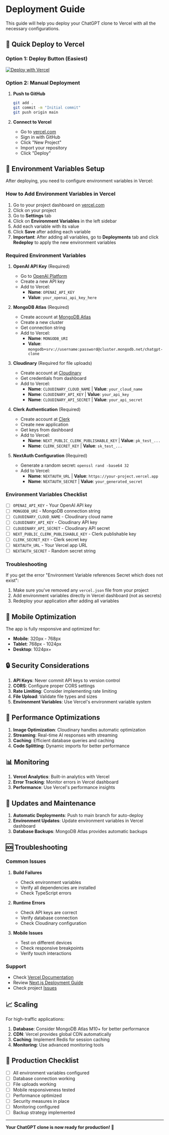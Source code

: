 # Deployment Guide

This guide will help you deploy your ChatGPT clone to Vercel with all the necessary configurations.

## 🚀 Quick Deploy to Vercel

### Option 1: Deploy Button (Easiest)

[![Deploy with Vercel](https://vercel.com/button)](https://vercel.com/new/clone?repository-url=https://github.com/your-username/chatgpt-clone)

### Option 2: Manual Deployment

1. **Push to GitHub**
   ```bash
   git add .
   git commit -m "Initial commit"
   git push origin main
   ```

2. **Connect to Vercel**
   - Go to [vercel.com](https://vercel.com)
   - Sign in with GitHub
   - Click "New Project"
   - Import your repository
   - Click "Deploy"

## 🔧 Environment Variables Setup

After deploying, you need to configure environment variables in Vercel:

### How to Add Environment Variables in Vercel

1. Go to your project dashboard on [vercel.com](https://vercel.com)
2. Click on your project
3. Go to **Settings** tab
4. Click on **Environment Variables** in the left sidebar
5. Add each variable with its value
6. Click **Save** after adding each variable
7. **Important**: After adding all variables, go to **Deployments** tab and click **Redeploy** to apply the new environment variables

### Required Environment Variables

1. **OpenAI API Key** (Required)
   - Go to [OpenAI Platform](https://platform.openai.com/api-keys)
   - Create a new API key
   - Add to Vercel: 
     - **Name**: `OPENAI_API_KEY`
     - **Value**: `your_openai_api_key_here`

2. **MongoDB Atlas** (Required)
   - Create account at [MongoDB Atlas](https://www.mongodb.com/atlas)
   - Create a new cluster
   - Get connection string
   - Add to Vercel:
     - **Name**: `MONGODB_URI`
     - **Value**: `mongodb+srv://username:password@cluster.mongodb.net/chatgpt-clone`

3. **Cloudinary** (Required for file uploads)
   - Create account at [Cloudinary](https://cloudinary.com)
   - Get credentials from dashboard
   - Add to Vercel:
     - **Name**: `CLOUDINARY_CLOUD_NAME` | **Value**: `your_cloud_name`
     - **Name**: `CLOUDINARY_API_KEY` | **Value**: `your_api_key`
     - **Name**: `CLOUDINARY_API_SECRET` | **Value**: `your_api_secret`

4. **Clerk Authentication** (Required)
   - Create account at [Clerk](https://clerk.com)
   - Create new application
   - Get keys from dashboard
   - Add to Vercel:
     - **Name**: `NEXT_PUBLIC_CLERK_PUBLISHABLE_KEY` | **Value**: `pk_test_...`
     - **Name**: `CLERK_SECRET_KEY` | **Value**: `sk_test_...`

5. **NextAuth Configuration** (Required)
   - Generate a random secret: `openssl rand -base64 32`
   - Add to Vercel:
     - **Name**: `NEXTAUTH_URL` | **Value**: `https://your-project.vercel.app`
     - **Name**: `NEXTAUTH_SECRET` | **Value**: `your_generated_secret`

### Environment Variables Checklist

- [ ] `OPENAI_API_KEY` - Your OpenAI API key
- [ ] `MONGODB_URI` - MongoDB connection string
- [ ] `CLOUDINARY_CLOUD_NAME` - Cloudinary cloud name
- [ ] `CLOUDINARY_API_KEY` - Cloudinary API key
- [ ] `CLOUDINARY_API_SECRET` - Cloudinary API secret
- [ ] `NEXT_PUBLIC_CLERK_PUBLISHABLE_KEY` - Clerk publishable key
- [ ] `CLERK_SECRET_KEY` - Clerk secret key
- [ ] `NEXTAUTH_URL` - Your Vercel app URL
- [ ] `NEXTAUTH_SECRET` - Random secret string

### Troubleshooting

If you get the error "Environment Variable references Secret which does not exist":
1. Make sure you've removed any `vercel.json` file from your project
2. Add environment variables directly in Vercel dashboard (not as secrets)
3. Redeploy your application after adding all variables

## 📱 Mobile Optimization

The app is fully responsive and optimized for:
- **Mobile**: 320px - 768px
- **Tablet**: 768px - 1024px
- **Desktop**: 1024px+

## 🔒 Security Considerations

1. **API Keys**: Never commit API keys to version control
2. **CORS**: Configure proper CORS settings
3. **Rate Limiting**: Consider implementing rate limiting
4. **File Upload**: Validate file types and sizes
5. **Environment Variables**: Use Vercel's environment variable system

## 🚀 Performance Optimizations

1. **Image Optimization**: Cloudinary handles automatic optimization
2. **Streaming**: Real-time AI responses with streaming
3. **Caching**: Efficient database queries and caching
4. **Code Splitting**: Dynamic imports for better performance

## 📊 Monitoring

1. **Vercel Analytics**: Built-in analytics with Vercel
2. **Error Tracking**: Monitor errors in Vercel dashboard
3. **Performance**: Use Vercel's performance insights

## 🔄 Updates and Maintenance

1. **Automatic Deployments**: Push to main branch for auto-deploy
2. **Environment Updates**: Update environment variables in Vercel dashboard
3. **Database Backups**: MongoDB Atlas provides automatic backups

## 🆘 Troubleshooting

### Common Issues

1. **Build Failures**
   - Check environment variables
   - Verify all dependencies are installed
   - Check TypeScript errors

2. **Runtime Errors**
   - Check API keys are correct
   - Verify database connection
   - Check Cloudinary configuration

3. **Mobile Issues**
   - Test on different devices
   - Check responsive breakpoints
   - Verify touch interactions

### Support

- Check [Vercel Documentation](https://vercel.com/docs)
- Review [Next.js Deployment Guide](https://nextjs.org/docs/deployment)
- Check project [Issues](https://github.com/your-repo/chatgpt-clone/issues)

## 📈 Scaling

For high-traffic applications:

1. **Database**: Consider MongoDB Atlas M10+ for better performance
2. **CDN**: Vercel provides global CDN automatically
3. **Caching**: Implement Redis for session caching
4. **Monitoring**: Use advanced monitoring tools

## 🎯 Production Checklist

- [ ] All environment variables configured
- [ ] Database connection working
- [ ] File uploads working
- [ ] Mobile responsiveness tested
- [ ] Performance optimized
- [ ] Security measures in place
- [ ] Monitoring configured
- [ ] Backup strategy implemented

---

**Your ChatGPT clone is now ready for production! 🎉**
